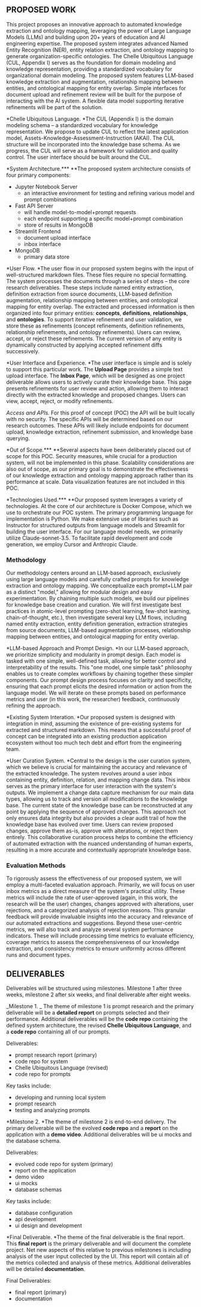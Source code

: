 ## PROPOSED WORK

This project proposes an innovative approach to automated knowledge extraction and ontology mapping, leveraging the power of Large Language Models (LLMs) and building upon 20+ years of education and AI engineering expertise. The proposed system integrates advanced Named Entity Recognition (NER), entity relation extraction, and ontology mapping to generate organization-specific ontologies. The Chelle Ubiquitous Language (CUL, Appendix I) serves as the foundation for domain modeling and knowledge representation, providing a standardized vocabulary for organizational domain modeling. The proposed system features LLM-based knowledge extraction and augmentation, relationship mapping between entities, and ontological mapping for entity overlap. Simple interfaces for document upload and refinement review will be built for the purpose of interacting with the AI system. A flexible data model supporting iterative refinements will be part of the solution.

*Chelle Ubiquitous Language. *The CUL (Appendix I) is the domain modeling schema – a standardized vocabulary for knowledge representation. We propose to update CUL to reflect the latest application model, Assets-Knowledge-Assessment-Instruction (AKAI). The CUL structure will be incorporated into the knowledge base schema. As we progress, the CUL will serve as a framework for validation and quality control. The user interface should be built around the CUL.

\*System Architecture.**\* **The proposed system architecture consists of four primary components:

- Jupyter Notebook Server
  - an interactive environment for testing and refining various model and prompt combinations
- Fast API Server
  - will handle model-to-model+prompt requests
  - each endpoint supporting a specific model+prompt combination
  - store of results in MongoDB
- Streamlit Frontend
  - document upload interface
  - inbox interface
- MongoDB
  - primary data store

*User Flow. *The user flow in our proposed system begins with the input of well-structured markdown files. These files require no special formatting. The system processes the documents through a series of steps – the core research deliverables. These steps include named entity extraction, definition extraction from source documents, LLM-based definition augmentation, relationship mapping between entities, and ontological mapping for entity overlap. The extracted and processed information is then organized into four primary entities: **concepts**, **definitions**, **relationships**, and **ontologies**. To support iterative refinement and user validation, we store these as refinements (concept refinements, definition refinements, relationship refinements, and ontology refinements). Users can review, accept, or reject these refinements. The current version of any entity is dynamically constructed by applying accepted refinement diffs successively.

*User Interface and Experience. *The user interface is simple and is solely to support this particular work. The **Upload Page** provides a simple text upload interface. The **Inbox Page**, which will be designed as one project deliverable allows users to actively curate their knowledge base. This page presents refinements for user review and action, allowing them to interact directly with the extracted knowledge and proposed changes. Users can view, accept, reject, or modify refinements.

_Access and APIs._ For this proof of concept (POC) the API will be built locally with no security. The specific APIs will be determined based on our research outcomes. These APIs will likely include endpoints for document upload, knowledge extraction, refinement submission, and knowledge base querying.

\*Out of Scope.**\* **Several aspects have been deliberately placed out of scope for this POC. Security measures, while crucial for a production system, will not be implemented in this phase. Scalability considerations are also out of scope, as our primary goal is to demonstrate the effectiveness of our knowledge extraction and ontology mapping approach rather than its performance at scale. Data visualization features are not included in this POC.

\*Technologies Used.**\* **Our proposed system leverages a variety of technologies. At the core of our architecture is Docker Compose, which we use to orchestrate our POC system. The primary programming language for implementation is Python. We make extensive use of libraries such as Instructor for structured outputs from language models and Streamlit for building the user interface. For our language model needs, we primarily utilize Claude-sonnet-3.5. To facilitate rapid development and code generation, we employ Cursor and Anthropic Claude.

### Methodology

Our methodology centers around an LLM-based approach, exclusively using large language models and carefully crafted prompts for knowledge extraction and ontology mapping. We conceptualize each prompt+LLM pair as a distinct "model," allowing for modular design and easy experimentation. By chaining multiple such models, we build our pipelines for knowledge base creation and curation. We will first investigate best practices in atomic-level prompting (zero-shot learning, few-shot learning, chain-of-thought, etc.), then investigate several key LLM flows, including named entity extraction, entity definition generation, extraction strategies from source documents, LLM-based augmentation processes, relationship mapping between entities, and ontological mapping for entity overlap.

*LLM-based Approach and Prompt Design. *In our LLM-based approach, we prioritize simplicity and modularity in prompt design. Each model is tasked with one simple, well-defined task, allowing for better control and interpretability of the results. This "one model, one simple task" philosophy enables us to create complex workflows by chaining together these simpler components. Our prompt design process focuses on clarity and specificity, ensuring that each prompt elicits the desired information or action from the language model. We will iterate on these prompts based on performance metrics and user (in this work, the researcher) feedback, continuously refining the approach.

*Existing System Interation. *Our proposed system is designed with integration in mind, assuming the existence of pre-existing systems for extracted and structured markdown. This means that a successful proof of concept can be integrated into an existing production application ecosystem without too much tech debt and effort from the engineering team.

*User Curation System. *Central to the design is the user curation system, which we believe is crucial for maintaining the accuracy and relevance of the extracted knowledge. The system revolves around a user inbox containing entity, definition, relation, and mapping change data. This inbox serves as the primary interface for user interaction with the system's outputs. We implement a change data capture mechanism for our main data types, allowing us to track and version all modifications to the knowledge base. The current state of the knowledge base can be reconstructed at any point by applying the sequence of approved changes. This approach not only ensures data integrity but also provides a clear audit trail of how the knowledge base has evolved over time. Users can review proposed changes, approve them as-is, approve with alterations, or reject them entirely. This collaborative curation process helps to combine the efficiency of automated extraction with the nuanced understanding of human experts, resulting in a more accurate and contextually appropriate knowledge base.

### Evaluation Methods

To rigorously assess the effectiveness of our proposed system, we will employ a multi-faceted evaluation approach. Primarily, we will focus on user inbox metrics as a direct measure of the system's practical utility. These metrics will include the rate of user-approved (again, in this work, the research will be the user) changes, changes approved with alterations, user rejections, and a categorized analysis of rejection reasons. This granular feedback will provide invaluable insights into the accuracy and relevance of our automated extractions and suggestions. Beyond these user-centric metrics, we will also track and analyze several system performance indicators. These will include processing time metrics to evaluate efficiency, coverage metrics to assess the comprehensiveness of our knowledge extraction, and consistency metrics to ensure uniformity across different runs and document types.

## DELIVERABLES

Deliverables will be structured using milestones. Milestone 1 after three weeks, milestone 2 after six weeks, and final deliverable after eight weeks.

_Milestone 1. _ The theme of milestone 1 is prompt research and the primary deliverable will be a **detailed report** on prompts selected and their performance. Additional deliverables will be the **code repo** containing the defined system architecture, the revised **Chelle Ubiquitous Language**, and a **code repo** containing all of our prompts.

Deliverables:

- prompt research report (primary)
- code repo for system
- Chelle Ubiquitous Language (revised)
- code repo for prompts

Key tasks include:

- developing and running local system
- prompt research
- testing and analyzing prompts

*Milestone 2. *The theme of milestone 2 is end-to-end delivery. The primary deliverable will be the evolved **code repo** and a **report** on the application with a **demo video**. Additional deliverables will be ui mocks and the database schema.

Deliverables:

- evolved code repo for system (primary)
- report on the application
- demo video
- ui mocks
- database schemas

Key tasks include:

- database configuration
- api development
- ui design and development

*Final Deliverable. *The theme of the final deliverable is the final report. This **final report** is the primary deliverable and will document the complete project. Net new aspects of this relative to previous milestones is including analysis of the user input collected by the UI. This report will contain all of the metrics collected and analysis of these metrics. Additional deliverables will be detailed **documentation**.

Final Deliverables:

- final report (primary)
- documentation
